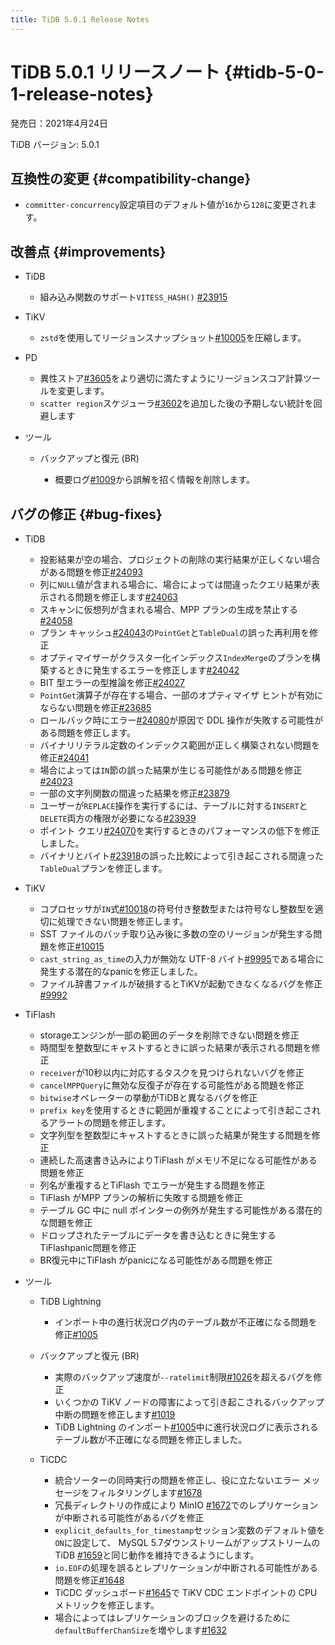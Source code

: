 ```yaml
---
title: TiDB 5.0.1 Release Notes
---
```


# TiDB 5.0.1 リリースノート {#tidb-5-0-1-release-notes}

発売日：2021年4月24日

TiDB バージョン: 5.0.1

## 互換性の変更 {#compatibility-change}

-   `committer-concurrency`設定項目のデフォルト値が`16`から`128`に変更されます。

## 改善点 {#improvements}

-   TiDB

    -   組み込み関数のサポート`VITESS_HASH()` [#23915](https://github.com/pingcap/tidb/pull/23915)

-   TiKV

    -   `zstd`を使用してリージョンスナップショット[#10005](https://github.com/tikv/tikv/pull/10005)を圧縮します。

-   PD

    -   異性ストア[#3605](https://github.com/pingcap/pd/pull/3605)をより適切に満たすようにリージョンスコア計算ツールを変更します。
    -   `scatter region`スケジューラ[#3602](https://github.com/pingcap/pd/pull/3602)を追加した後の予期しない統計を回避します

-   ツール

    -   バックアップと復元 (BR)

        -   概要ログ[#1009](https://github.com/pingcap/br/pull/1009)から誤解を招く情報を削除します。

## バグの修正 {#bug-fixes}

-   TiDB

    -   投影結果が空の場合、プロジェクトの削除の実行結果が正しくない場合がある問題を修正[#24093](https://github.com/pingcap/tidb/pull/24093)
    -   列に`NULL`値が含まれる場合に、場合によっては間違ったクエリ結果が表示される問題を修正します[#24063](https://github.com/pingcap/tidb/pull/24063)
    -   スキャンに仮想列が含まれる場合、MPP プランの生成を禁止する[#24058](https://github.com/pingcap/tidb/pull/24058)
    -   プラン キャッシュ[#24043](https://github.com/pingcap/tidb/pull/24043)の`PointGet`と`TableDual`の誤った再利用を修正
    -   オプティマイザーがクラスター化インデックス`IndexMerge`のプランを構築するときに発生するエラーを修正します[#24042](https://github.com/pingcap/tidb/pull/24042)
    -   BIT 型エラーの型推論を修正[#24027](https://github.com/pingcap/tidb/pull/24027)
    -   `PointGet`演算子が存在する場合、一部のオプティマイザ ヒントが有効にならない問題を修正[#23685](https://github.com/pingcap/tidb/pull/23685)
    -   ロールバック時にエラー[#24080](https://github.com/pingcap/tidb/pull/24080)が原因で DDL 操作が失敗する可能性がある問題を修正します。
    -   バイナリリテラル定数のインデックス範囲が正しく構築されない問題を修正[#24041](https://github.com/pingcap/tidb/pull/24041)
    -   場合によっては`IN`節の誤った結果が生じる可能性がある問題を修正[#24023](https://github.com/pingcap/tidb/pull/24023)
    -   一部の文字列関数の間違った結果を修正[#23879](https://github.com/pingcap/tidb/pull/23879)
    -   ユーザーが`REPLACE`操作を実行するには、テーブルに対する`INSERT`と`DELETE`両方の権限が必要になる[#23939](https://github.com/pingcap/tidb/pull/23939)
    -   ポイント クエリ[#24070](https://github.com/pingcap/tidb/pull/24070)を実行するときのパフォーマンスの低下を修正しました。
    -   バイナリとバイト[#23918](https://github.com/pingcap/tidb/pull/23918)の誤った比較によって引き起こされる間違った`TableDual`プランを修正します。

-   TiKV

    -   コプロセッサが`IN`式[#10018](https://github.com/tikv/tikv/pull/10018)の符号付き整数型または符号なし整数型を適切に処理できない問題を修正します。
    -   SST ファイルのバッチ取り込み後に多数の空のリージョンが発生する問題を修正[#10015](https://github.com/tikv/tikv/pull/10015)
    -   `cast_string_as_time`の入力が無効な UTF-8 バイト[#9995](https://github.com/tikv/tikv/pull/9995)である場合に発生する潜在的なpanicを修正しました。
    -   ファイル辞書ファイルが破損するとTiKVが起動できなくなるバグを修正[#9992](https://github.com/tikv/tikv/pull/9992)

-   TiFlash

    -   storageエンジンが一部の範囲のデータを削除できない問題を修正
    -   時間型を整数型にキャストするときに誤った結果が表示される問題を修正
    -   `receiver`が10秒以内に対応するタスクを見つけられないバグを修正
    -   `cancelMPPQuery`に無効な反復子が存在する可能性がある問題を修正
    -   `bitwise`オペレーターの挙動がTiDBと異なるバグを修正
    -   `prefix key`を使用するときに範囲が重複することによって引き起こされるアラートの問題を修正します。
    -   文字列型を整数型にキャストするときに誤った結果が発生する問題を修正
    -   連続した高速書き込みによりTiFlash がメモリ不足になる可能性がある問題を修正
    -   列名が重複するとTiFlash でエラーが発生する問題を修正
    -   TiFlash がMPP プランの解析に失敗する問題を修正
    -   テーブル GC 中に null ポインターの例外が発生する可能性がある潜在的な問題を修正
    -   ドロップされたテーブルにデータを書き込むときに発生するTiFlashpanic問題を修正
    -   BR復元中にTiFlash がpanicになる可能性がある問題を修正

-   ツール

    -   TiDB Lightning

        -   インポート中の進行状況ログ内のテーブル数が不正確になる問題を修正[#1005](https://github.com/pingcap/br/pull/1005)

    -   バックアップと復元 (BR)

        -   実際のバックアップ速度が`--ratelimit`制限[#1026](https://github.com/pingcap/br/pull/1026)を超えるバグを修正
        -   いくつかの TiKV ノードの障害によって引き起こされるバックアップ中断の問題を修正します[#1019](https://github.com/pingcap/br/pull/1019)
        -   TiDB Lightning のインポート[#1005](https://github.com/pingcap/br/pull/1005)中に進行状況ログに表示されるテーブル数が不正確になる問題を修正しました。

    -   TiCDC

        -   統合ソーターの同時実行の問題を修正し、役に立たないエラー メッセージをフィルタリングします[#1678](https://github.com/pingcap/tiflow/pull/1678)
        -   冗長ディレクトリの作成により MinIO [#1672](https://github.com/pingcap/tiflow/pull/1672)でのレプリケーションが中断される可能性があるバグを修正
        -   `explicit_defaults_for_timestamp`セッション変数のデフォルト値を`ON`に設定して、 MySQL 5.7ダウンストリームがアップストリームの TiDB [#1659](https://github.com/pingcap/tiflow/pull/1659)と同じ動作を維持できるようにします。
        -   `io.EOF`の処理を誤るとレプリケーションが中断される可能性がある問題を修正[#1648](https://github.com/pingcap/tiflow/pull/1648)
        -   TiCDC ダッシュボード[#1645](https://github.com/pingcap/tiflow/pull/1645)で TiKV CDC エンドポイントの CPU メトリックを修正します。
        -   場合によってはレプリケーションのブロックを避けるために`defaultBufferChanSize`を増やします[#1632](https://github.com/pingcap/tiflow/pull/1632)
